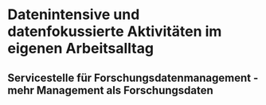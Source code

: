 # Datenintensive und datenfokussierte Aktivitäten im eigenen Arbeitsalltag
## Servicestelle für Forschungsdatenmanagement - mehr Management als Forschungsdaten

